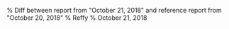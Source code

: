 % Diff between report from "October 21, 2018" and reference report from "October 20, 2018"
% Reffy
% October 21, 2018

